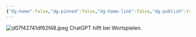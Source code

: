 ```yaml
---
{"dg-home":false,"dg-pinned":false,"dg-home-link":false,"dg-publish":true,"tags":["dgblip"],"disabled rules":["yaml-title","yaml-title-alias","file-name-heading"],"title":"philipp on mastodon @ 2024-04-23","created-date":"2024-04-23T16:37:14","id":112321510403568000,"updated-date":"2025-05-02T08:50:44","dg-path":"blips/112321510403568000.md","permalink":"/blips/112321510403568000/","dgPassFrontmatter":true}
---
```



![d07f42741df62f48.jpeg](/img/user/attachments/d07f42741df62f48.jpeg)
ChatGPT hilft bei Wortspielen.



